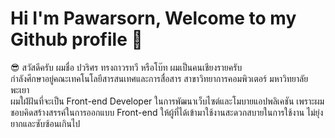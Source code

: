 # Hi I'm Pawarsorn, Welcome to my Github profile 👋
 :sunglasses: สวัสดีครับ ผมชื่อ ปวริศร ทรงถาวรทวี หรือโบ๊ท ผมเป็นคนเชียงรายครับ <br>
 กำลังศึกษาอยู่คณะเทคโนโลยีสารสนเทศและการสื่อสาร สาขาวิทยาการคอมพิวเตอร์ มหาวิทยาลัยพะเยา <br>
 ผมใฝ่ฝันที่จะเป็น Front-end Developer ในการพัฒนาเว็บไซต์และโมบายแอปพลิเคชัน เพราะผมชอบคิดสร้างสรรค์ในการออกแบบ Front-end ให้ผู้ที่ได้เข้ามาใช้งานสะดวกสบายในการใช้งาน ไม่ยุ่งยากและซับซ้อนเกินไป 
 
 
<!--
**BoatPawarisorn25/BoatPawarisorn25** is a ✨ _special_ ✨ repository because its `README.md` (this file) appears on your GitHub profile.

Here are some ideas to get you started:

- 🔭 I’m currently working on ...
- 🌱 I’m currently learning ...
- 👯 I’m looking to collaborate on ...
- 🤔 I’m looking for help with ...
- 💬 Ask me about ...
- 📫 How to reach me: ...
- 😄 Pronouns: ...
- ⚡ Fun fact: ...
-->
